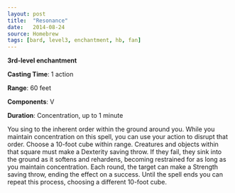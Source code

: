 ```yaml
---
layout: post
title:  "Resonance"
date:   2014-08-24
source: Homebrew
tags: [bard, level3, enchantment, hb, fan]
---
```


**3rd-level enchantment**

**Casting Time**: 1 action

**Range**: 60 feet

**Components**: V

**Duration**: Concentration, up to 1 minute

You sing to the inherent order within the ground around you. While you maintain concentration on this spell, you can use your action to disrupt that order. Choose a 10-foot cube within range. Creatures and objects within that square must make a Dexterity saving throw. If they fail, they sink into the ground as it softens and rehardens, becoming restrained for as long as you maintain concentration. Each round, the target can make a Strength saving throw, ending the effect on a success. Until the spell ends you can repeat this process, choosing a different 10-foot cube.
